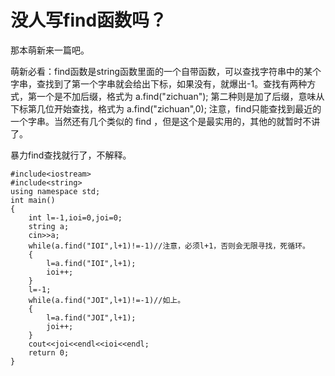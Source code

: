 # 没人写find函数吗？
那本萌新来一篇吧。

萌新必看：find函数是string函数里面的一个自带函数，可以查找字符串中的某个字串，查找到了第一个字串就会给出下标，如果没有，就爆出-1。查找有两种方式，第一个是不加后缀，格式为 a.find("zichuan"); 第二种则是加了后缀，意味从下标第几位开始查找，格式为 a.find("zichuan",0); 注意，find只能查找到最近的一个字串。当然还有几个类似的 find ，但是这个是最实用的，其他的就暂时不讲了。

暴力find查找就行了，不解释。

```
#include<iostream>
#include<string>
using namespace std;
int main()
{
	int l=-1,ioi=0,joi=0;
	string a;
	cin>>a;
	while(a.find("IOI",l+1)!=-1)//注意，必须l+1，否则会无限寻找，死循环。
	{
		l=a.find("IOI",l+1);
		ioi++;
	}
	l=-1;
	while(a.find("JOI",l+1)!=-1)//如上。
	{
		l=a.find("JOI",l+1);
		joi++;
	}
	cout<<joi<<endl<<ioi<<endl;
	return 0;
}
```